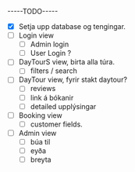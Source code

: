-----TODO-----
- [X] Setja upp database og tengingar.
- [ ] Login view 
  - [ ] Admin login 
  - [ ] User Login ?
- [ ] DayTourS view, birta alla túra.
  - [ ] filters / search
- [ ] DayTour view, fyrir stakt daytour?
  - [ ] reviews
  - [ ] link á bókanir
  - [ ] detailed upplýsingar
- [ ] Booking view
  - [ ] customer fields.
- [ ] Admin view
  - [ ] búa til
  - [ ] eyða
  - [ ] breyta  
